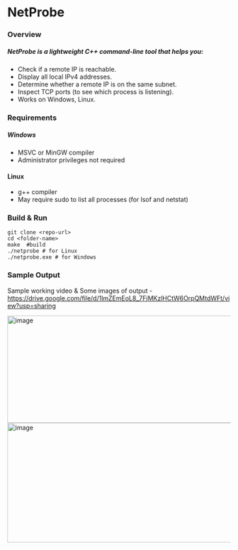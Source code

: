 # NetProbe

### Overview
##### NetProbe is a lightweight C++ command-line tool that helps you:

- Check if a remote IP is reachable.
- Display all local IPv4 addresses.
- Determine whether a remote IP is on the same subnet.
- Inspect TCP ports (to see which process is listening).
- Works on Windows, Linux. 

### Requirements
##### Windows
- MSVC or MinGW compiler
- Administrator privileges not required

#### Linux
- g++ compiler
- May require sudo to list all processes (for lsof and netstat)

### Build & Run
```shell
git clone <repo-url>
cd <folder-name>
make  #build
./netprobe # for Linux
./netprobe.exe # for Windows
```
### Sample Output
Sample working video & Some images of output - https://drive.google.com/file/d/1lmZEmEoL8_7FjMKzlHCtW6OrpQMtdWFt/view?usp=sharing

<img width="617" height="242" alt="image" src="https://github.com/user-attachments/assets/a6e76642-9cc3-4352-9868-bbeb68ae5e94" />
<img width="625" height="270" alt="image" src="https://github.com/user-attachments/assets/d18ec6f1-2d05-41f1-8ed5-a7a6bb1c73b9" />



